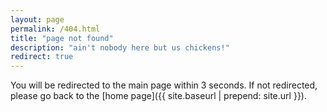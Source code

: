 ```yaml
---
layout: page
permalink: /404.html
title: "page not found"
description: "ain't nobody here but us chickens!"
redirect: true
---
```


You will be redirected to the main page within 3 seconds. If not redirected, please go back to the [home page]({{ site.baseurl | prepend: site.url }}).
